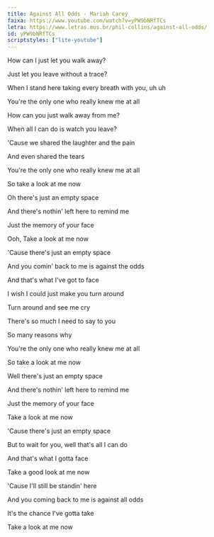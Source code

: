 ```yaml
---
title: Against All Odds - Mariah Carey
faixa: https://www.youtube.com/watch?v=yPW9bNRfTCs
letra: https://www.letras.mus.br/phil-collins/against-all-odds/
id: yPW9bNRfTCs
scriptstyles: ["lite-youtube"]
---
```


How can I just let you walk away?

Just let you leave without a trace?

When I stand here taking every breath with you, uh uh

You're the only one who really knew me at all

How can you just walk away from me?

When all I can do is watch you leave?

'Cause we shared the laughter and the pain

And even shared the tears

You're the only one who really knew me at all

So take a look at me now

Oh there's just an empty space

And there's nothin' left here to remind me

Just the memory of your face

Ooh, Take a look at me now

'Cause there's just an empty space

And you comin' back to me is against the odds

And that's what I've got to face

I wish I could just make you turn around

Turn around and see me cry

There's so much I need to say to you

So many reasons why

You're the only one who really knew me at all

So take a look at me now

Well there's just an empty space

And there's nothin' left here to remind me

Just the memory of your face

Take a look at me now

'Cause there's just an empty space

But to wait for you, well that's all I can do

And that's what I gotta face

Take a good look at me now

'Cause I'll still be standin' here

And you coming back to me is against all odds

It's the chance I've gotta take

Take a look at me now
